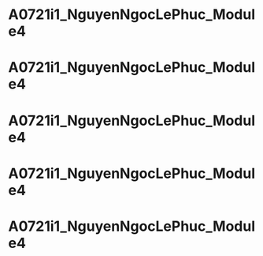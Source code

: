 # A0721i1_NguyenNgocLePhuc_Module4
# A0721i1_NguyenNgocLePhuc_Module4
# A0721i1_NguyenNgocLePhuc_Module4
# A0721i1_NguyenNgocLePhuc_Module4
# A0721i1_NguyenNgocLePhuc_Module4
